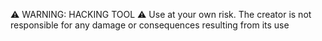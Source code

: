 ⚠ WARNING: HACKING TOOL ⚠
Use at your own risk. The creator is not responsible for any damage or consequences resulting from its use
